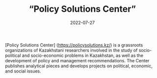 ﻿---
countries: ["Kazakhstan"]
category: [“Local NGO"]
tags: [“general NGO”, “policy”, “analytics, “economics”, “politics”]
dates: []
data_type: [“qualitative”, “news”, “policy”] 
title: [“Policy Solutions Center”]
date: [2022-07-27]
language: [“Russian”]
description: [Policy Solutions Center (https://policysolutions.kz/) is a grassroots organizations of Kazakhstani researchers involved in the study of socio-political and socio-economic problems in Kazakhstan, as well as the development of policy and management recommendations.]
---

[Policy Solutions Center] (https://policysolutions.kz/) is a grassroots organizations of Kazakhstani researchers involved in the study of socio-political and socio-economic problems in Kazakhstan, as well as the development of policy and management recommendations. The Center publishes analytical pieces and develops projects on political, economic, and social issues. 
